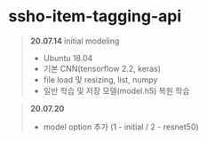 # ssho-item-tagging-api

> **20.07.14** initial modeling
>- Ubuntu 18.04
> - 기본 CNN(tensorflow 2.2, keras)
> - file load 및 resizing, list, numpy
> - 일반 학습 및 저장 모델(model.h5) 복원 학습


> **20.07.20**
> - model option 추가 (1 - initial / 2 - resnet50)
